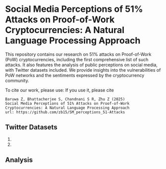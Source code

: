 # Social Media Perceptions of 51% Attacks on Proof-of-Work Cryptocurrencies: A Natural Language Processing Approach
This repository contains our research on 51% attacks on Proof-of-Work (PoW) cryptocurrencies, including the first comprehensive list of such attacks. It also features the analysis of public perceptions on social media, with Twitter datasets included. We provide insights into the vulnerabilities of PoW networks and the sentiments expressed by the cryptocurrency community.

To cite our work, please use:
If you use it, please cite
```
Baruwa Z, Bhattacherjee S, Chandnani S R, Zhu Z (2025)
Social Media Perceptions of 51% Attacks on Proof-of-Work Cryptocurrencies: A Natural Language Processing Approach
url: https://github.com/zb15/SM_perceptions_51-Attacks
```

## Twitter Datasets
  1)
  2)


## Analysis
